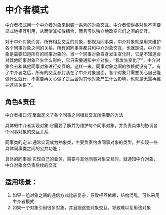 # 中介者模式

 中介者模式用一个中介者对象来封装一系列的对象交互。中介者使得各对象不需要显式地相互引用，从而使其松散耦合，而且可以独立地改变它们之间的交互。
 
 
 对于中介对象而言，所有相互交互的对象，都视为同事类，中介对象就是用来维护各个同事对象之间的关系，所有的同事类都只和中介对象交互，也就是说，中介对象是需要知道所有的同事对象的。当一个同事对象自身发生变化时，它是不知道会对其他同事对象产生什么影响，它只需要通知中介对象，“我发生变化了”，中介对象会去和其他同事对象进行交互的。这样一来，同事对象之间的依赖就没有了。有了中介者之后，所有的交互都封装在了中介对象里面，各个对象只需要关心自己能做什么就行，不需要再关心做了之后会对其他对象产生什么影响，也就是无需再维护这些关系了。
 
## 角色&责任
中介者接口:在里面定义了各个同事之间相互交互所需要的方法

具体的中介者实现对象:它需要了解并为维护每个同事对象，并负责具体的协调各个同事对象的交互关系

同事类的定义:通常实现成为抽象类，主要负责约束同事对象的类型，并实现一些具体同事类之间的公共功能；

具体的同事类:实现自己的业务，需要与其他同事对象交互时，就通知中介对象，中介对象会负责后续的交互


## 适用场景：
1. 如果一组对象之间的通信方式比较复杂，导致相互依赖，结构混乱，可以采用中介者模式
2. 如果一个对象引用很多对象，并且跟这些对象交互，导致难以复用该对象
